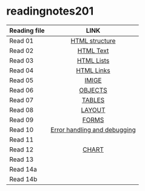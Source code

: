 # readingnotes201

| Reading file   |      LINK                                                               |  
|----------      |:-----------------------------------------------------------------------:|
| Read 01        |  [HTML structure](https://duaa-tarazi.github.io/readingnotes201/read01) | 
| Read 02        |    [HTML Text](https://duaa-tarazi.github.io/readingnotes201/read02)    |   
| Read 03        | [HTML Lists](https://duaa-tarazi.github.io/readingnotes201/read03)      |   
| Read 04        |       [HTML Links](https://duaa-tarazi.github.io/readingnotes201/read04)|
| Read 05        |[IMIGE](https://duaa-tarazi.github.io/readingnotes201/read05)            |
| Read 06        |[OBJECTS](https://duaa-tarazi.github.io/readingnotes201/read06)          |
| Read 07        |[TABLES](https://duaa-tarazi.github.io/readingnotes201/read07)           |
| Read 08        |[LAYOUT](https://duaa-tarazi.github.io/readingnotes201/read08)           |
| Read 09        |[FORMS](https://duaa-tarazi.github.io/readingnotes201/read09)            |
| Read 10        |[Error handling and debugging](https://duaa-tarazi.github.io/readingnotes201/read010)|
| Read 11   |    |[IMAGES](https://duaa-tarazi.github.io/readingnotes201/read011)          |
| Read 12        |[CHART](https://duaa-tarazi.github.io/readingnotes201/read012)           |
| Read 13        |[]()   |
| Read 14a       |[]()                                                               |
| Read 14b       |[]()                                                   |